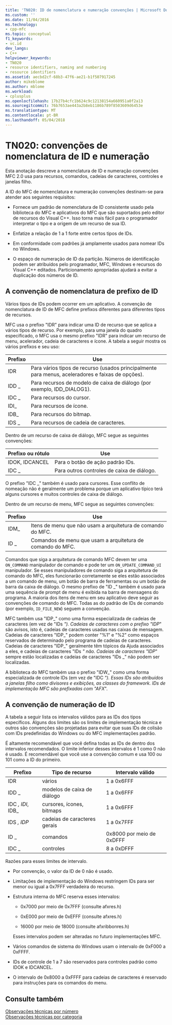 ```yaml
---
title: 'TN020: ID de nomenclatura e numeração convenções | Microsoft Docs'
ms.custom: ''
ms.date: 11/04/2016
ms.technology:
- cpp-mfc
ms.topic: conceptual
f1_keywords:
- vc.id
dev_langs:
- C++
helpviewer_keywords:
- TN020
- resource identifiers, naming and numbering
- resource identifiers
ms.assetid: aecbd2cf-68b3-47f6-ae21-b1f507917245
author: mikeblome
ms.author: mblome
ms.workload:
- cplusplus
ms.openlocfilehash: 17b27b4cfc1b624c9c12138154a660951a0f2a13
ms.sourcegitcommit: 76b7653ae443a2b8eb1186b789f8503609d6453e
ms.translationtype: MT
ms.contentlocale: pt-BR
ms.lasthandoff: 05/04/2018
---
```

# <a name="tn020-id-naming-and-numbering-conventions"></a>TN020: convenções de nomenclatura de ID e numeração
Esta anotação descreve a nomenclatura de ID e numeração convenções MFC 2.0 usa para recursos, comandos, cadeias de caracteres, controles e janelas filho.  
  
 A ID do MFC de nomenclatura e numeração convenções destinam-se para atender aos seguintes requisitos:  
  
-   Fornece um padrão de nomenclatura de ID consistente usado pela biblioteca do MFC e aplicativos do MFC que são suportados pelo editor de recursos do Visual C++. Isso torna mais fácil para o programador interpretar o tipo e a origem de um recurso de sua ID.  
  
-   Enfatize a relação de 1 a 1 forte entre certos tipos de IDs.  
  
-   Em conformidade com padrões já amplamente usados para nomear IDs no Windows.  
  
-   O espaço de numeração de ID da partição. Números de identificação podem ser atribuídos pelo programador, MFC, Windows e recursos do Visual C++ editados. Particionamento apropriadas ajudará a evitar a duplicação dos números de ID.  
  
## <a name="the-id-prefix-naming-convention"></a>A convenção de nomenclatura de prefixo de ID  
 Vários tipos de IDs podem ocorrer em um aplicativo. A convenção de nomenclatura de ID de MFC define prefixos diferentes para diferentes tipos de recursos.  
  
 MFC usa o prefixo "IDR" para indicar uma ID de recurso que se aplica a vários tipos de recurso. Por exemplo, para uma janela do quadro especificado, o MFC usa o mesmo prefixo "IDR" para indicar um recurso de menu, acelerador, cadeia de caracteres e ícone. A tabela a seguir mostra os vários prefixos e seu uso:  
  
|Prefixo|Use|  
|------------|---------|  
|IDR|Para vários tipos de recurso (usados principalmente para menus, aceleradores e faixas de opções).|  
|IDD _|Para recursos de modelo de caixa de diálogo (por exemplo, IDD_DIALOG1).|  
|IDC _|Para recursos do cursor.|  
|IDI_|Para recursos de ícone.|  
|IDB_|Para recursos do bitmap.|  
|IDS _|Para recursos de cadeia de caracteres.|  
  
 Dentro de um recurso de caixa de diálogo, MFC segue as seguintes convenções:  
  
|Prefixo ou rótulo|Use|  
|---------------------|---------|  
|IDOK, IDCANCEL|Para o botão de ação padrão IDs.|  
|IDC _|Para outros controles de caixa de diálogo.|  
  
 O prefixo "IDC _" também é usado para cursores. Esse conflito de nomeação não é geralmente um problema porque um aplicativo típico terá alguns cursores e muitos controles de caixa de diálogo.  
  
 Dentro de um recurso de menu, MFC segue as seguintes convenções:  
  
|Prefixo|Use|  
|------------|---------|  
|IDM_|Itens de menu que não usam a arquitetura de comando do MFC.|  
|ID _|Comandos de menu que usam a arquitetura de comando do MFC.|  
  
 Comandos que siga a arquitetura de comando MFC devem ter uma `ON_COMMAND` manipulador de comando e pode ter um `ON_UPDATE_COMMAND_UI` manipulador. Se esses manipuladores de comando siga a arquitetura de comando do MFC, eles funcionarão corretamente se eles estão associados a um comando de menu, um botão de barra de ferramentas ou um botão de barra da caixa de diálogo. O mesmo prefixo de "ID _" também é usado para uma sequência de prompt de menu é exibida na barra de mensagens do programa. A maioria dos itens de menu em seu aplicativo deve seguir as convenções de comando do MFC. Todas as do padrão de IDs de comando (por exemplo, `ID_FILE_NEW`) seguem a convenção.  
  
 MFC também usa "IDP_" como uma forma especializada de cadeias de caracteres (em vez de "IDs _"). Cadeias de caracteres com o prefixo "IDP_" são avisos, isto é, cadeias de caracteres usadas nas caixas de mensagem. Cadeias de caracteres "IDP_" podem conter "%1" e "%2" como espaços reservados de determinado pelo programa de cadeias de caracteres. Cadeias de caracteres "IDP_" geralmente têm tópicos da Ajuda associados a eles, e cadeias de caracteres "IDs _" não. Cadeias de caracteres "IDP_" sempre estão localizadas e cadeias de caracteres "IDs _" não podem ser localizadas.  
  
 A biblioteca do MFC também usa o prefixo "IDW_" como uma forma especializada de controle IDs (em vez de "IDC _"). Essas IDs são atribuídos a janelas filho como divisores e exibições, as classes do framework. IDs de implementação MFC são prefixadas com "AFX_".  
  
## <a name="the-id-numbering-convention"></a>A convenção de numeração de ID  
 A tabela a seguir lista os intervalos válidos para as IDs dos tipos específicos. Alguns dos limites são os limites de implementação técnica e outros são convenções são projetadas para evitar que suas IDs de colisão com IDs predefinidas do Windows ou do MFC implementações padrão.  
  
 É altamente recomendável que você defina todas as IDs de dentro dos intervalos recomendados. O limite inferior desses intervalos é 1 como 0 não é usado. É recomendável que você use a convenção comum e usa 100 ou 101 como a ID do primeiro.  
  
|Prefixo|Tipo de recurso|Intervalo válido|  
|------------|-------------------|-----------------|  
|IDR|vários|1 a 0x6FFF|  
|IDD _|modelos de caixa de diálogo|1 a 0x6FFF|  
|IDC _, IDI_, IDB_|cursores, ícones, bitmaps|1 a 0x6FFF|  
|IDS _, IDP_|cadeias de caracteres gerais|1 a 0x7FFF|  
|ID _|comandos|0x8000 por meio de 0xDFFF|  
|IDC _|controles|8 a 0xDFFF|  
  
 Razões para esses limites de intervalo.  
  
-   Por convenção, o valor da ID de 0 não é usado.  
  
-   Limitações de implementação do Windows restringem IDs para ser menor ou igual a 0x7FFF verdadeira do recurso.  
  
-   Estrutura interna do MFC reserva esses intervalos:  
  
    -   0x7000 por meio de 0x7FFF (consulte afxres.h)  
  
    -   0xE000 por meio de 0xEFFF (consulte afxres.h)  
  
    -   16000 por meio de 18000 (consulte afxribbonres.h)  
  
     Esses intervalos podem ser alteradas no futuro implementações MFC.  
  
-   Vários comandos de sistema do Windows usam o intervalo de 0xF000 a 0xFFFF.  
  
-   IDs de controle de 1 a 7 são reservados para controles padrão como IDOK e IDCANCEL.  
  
-   O intervalo de 0x8000 a 0xFFFF para cadeias de caracteres é reservado para instruções para os comandos do menu.  
  
## <a name="see-also"></a>Consulte também  
 [Observações técnicas por número](../mfc/technical-notes-by-number.md)   
 [Observações técnicas por categoria](../mfc/technical-notes-by-category.md)

